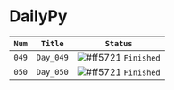 # DailyPy



| `Num` | `Title`                 | `Status`                                                                   |
| ----- | ----------------------- | -------------------------------------------------------------------------- |
| `049` | `Day_049`               | ![#ff5721](https://via.placeholder.com/12/007500/000000?text=+) `Finished` |
| `050` | `Day_050`               | ![#ff5721](https://via.placeholder.com/12/007500/000000?text=+) `Finished` |
